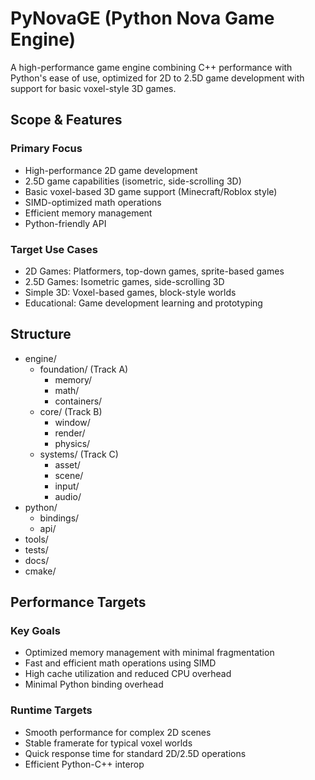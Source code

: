 # PyNovaGE (Python Nova Game Engine)

A high-performance game engine combining C++ performance with Python's ease of use, optimized for 2D to 2.5D game development with support for basic voxel-style 3D games.

## Scope & Features

### Primary Focus
- High-performance 2D game development
- 2.5D game capabilities (isometric, side-scrolling 3D)
- Basic voxel-based 3D game support (Minecraft/Roblox style)
- SIMD-optimized math operations
- Efficient memory management
- Python-friendly API

### Target Use Cases
- 2D Games: Platformers, top-down games, sprite-based games
- 2.5D Games: Isometric games, side-scrolling 3D
- Simple 3D: Voxel-based games, block-style worlds
- Educational: Game development learning and prototyping

## Structure

- engine/
  - foundation/ (Track A)
    - memory/
    - math/
    - containers/
  - core/ (Track B)
    - window/
    - render/
    - physics/
  - systems/ (Track C)
    - asset/
    - scene/
    - input/
    - audio/
- python/
  - bindings/
  - api/
- tools/
- tests/
- docs/
- cmake/

## Performance Targets

### Key Goals
- Optimized memory management with minimal fragmentation
- Fast and efficient math operations using SIMD
- High cache utilization and reduced CPU overhead
- Minimal Python binding overhead

### Runtime Targets
- Smooth performance for complex 2D scenes
- Stable framerate for typical voxel worlds
- Quick response time for standard 2D/2.5D operations
- Efficient Python-C++ interop
